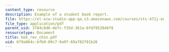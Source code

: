 ```yaml
---
content_type: resource
description: Example of a student book report.
file: https://ol-ocw-studio-app-qa.s3.amazonaws.com/courses/sts-471j-engineering-apollo-the-moon-project-as-a-complex-system-spring-2007/6f9a864cbfb989c79a9f69a782f81b26_bok_rev_chin.pdf
file_type: application/pdf
parent_uid: 3784c8d6-defc-f35d-361a-6fd7952846f8
resourcetype: Document
title: bok_rev_chin.pdf
uid: 6f9a864c-bfb9-89c7-9a9f-69a782f81b26
---
```

